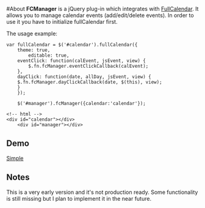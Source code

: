 #About
**FCManager** is a jQuery plug-in which integrates with [FullCalendar](http://arshaw.com/fullcalendar/). It allows you to manage calendar events (add/edit/delete events). In order to use it you have to initialize fullCalendar first.


The usage example:

    var fullCalendar = $('#calendar').fullCalendar({
	    theme: true,
			editable: true,
    	eventClick: function(calEvent, jsEvent, view) {
    		$.fn.fcManager.eventClickCallback(calEvent);
    	},
    	dayClick: function(date, allDay, jsEvent, view) {
      	$.fn.fcManager.dayClickCallback(date, $(this), view);
    	}
		});
		
		$('#manager').fcManager({calendar:'calendar'});
    
    <!-- html -->
    <div id="calendar"></div>
		<div id="manager"></div>

## Demo
[Simple](http://michalkuklis.com/fcmanager/examples/index.html)

## Notes

This is a very early version and it's not production ready. Some functionality is still missing but I plan to implement it in the near future.
